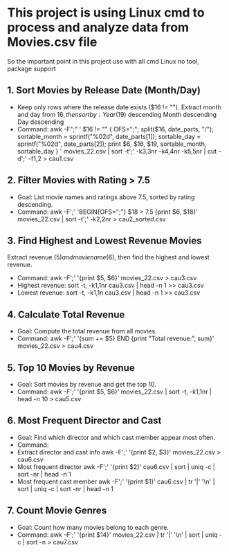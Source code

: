 # This project is using Linux cmd to process and analyze data from Movies.csv file 

So the important point in this project use with all cmd Linux no tool, package support



## 1. Sort Movies by Release Date (Month/Day)
- Keep only rows where the release date exists ($16 != ""). Extract month and day from $16, then sort by:
Year ($19) descending
Month descending
Day descending
- Command:
	awk -F";" '
	$16 != "" {
  	OFS=";";
  	split($16, date_parts, "/");
  	sortable_month = sprintf("%02d", date_parts[1]);
  	sortable_day = sprintf("%02d", date_parts[2]);
  	print $6, $16, $19, sortable_month, sortable_day
	}
	' movies_22.csv |
	sort -t';' -k3,3nr -k4,4nr -k5,5nr |
	cut -d';' -f1,2 > cau1.csv
## 2. Filter Movies with Rating > 7.5
- Goal:
	List movie names and ratings above 7.5, sorted by rating descending.
- Command:
	awk -F';' 'BEGIN{OFS=";"} $18 > 7.5 {print $6, $18}' movies_22.csv |
	sort -t';' -k2,2nr > cau2_sorted.csv
## 3. Find Highest and Lowest Revenue Movies
Extract revenue ($5) and movie name ($6), then find the highest and lowest revenue.
- Command:
	awk -F';' '{print $5, $6}' movies_22.csv > cau3.csv
- Highest revenue:
	sort -t, -k1,1nr cau3.csv | head -n 1 >> cau3.csv
- Lowest revenue:
	sort -t, -k1,1n cau3.csv | head -n 1 >> cau3.csv
## 4. Calculate Total Revenue
- Goal:
	Compute the total revenue from all movies.
- Command:
	awk -F';' '{sum += $5} END {print "Total revenue:", sum}' movies_22.csv > cau4.csv
## 5. Top 10 Movies by Revenue
- Goal:
	Sort movies by revenue and get the top 10.
- Command:
	awk -F';' '{print $5, $6}' movies_22.csv |
	sort -t, -k1,1nr |
	head -n 10 > cau5.csv
## 6. Most Frequent Director and Cast
- Goal:
	Find which director and which cast member appear most often.
- Command:
- Extract director and cast info
	awk -F';' '{print $2, $3}' movies_22.csv > cau6.csv
- Most frequent director
	awk -F';' '{print $2}' cau6.csv | sort | uniq -c | sort -nr | head -n 1
- Most frequent cast member
	awk -F';' '{print $1}' cau6.csv | tr '|' '\n' | sort | uniq -c | sort -nr | head -n 1
## 7. Count Movie Genres
- Goal:
Count how many movies belong to each genre.
- Command:
	awk -F';' '{print $14}' movies_22.csv |
	tr '|' '\n' |
	sort | uniq -c | sort -n > cau7.csv
